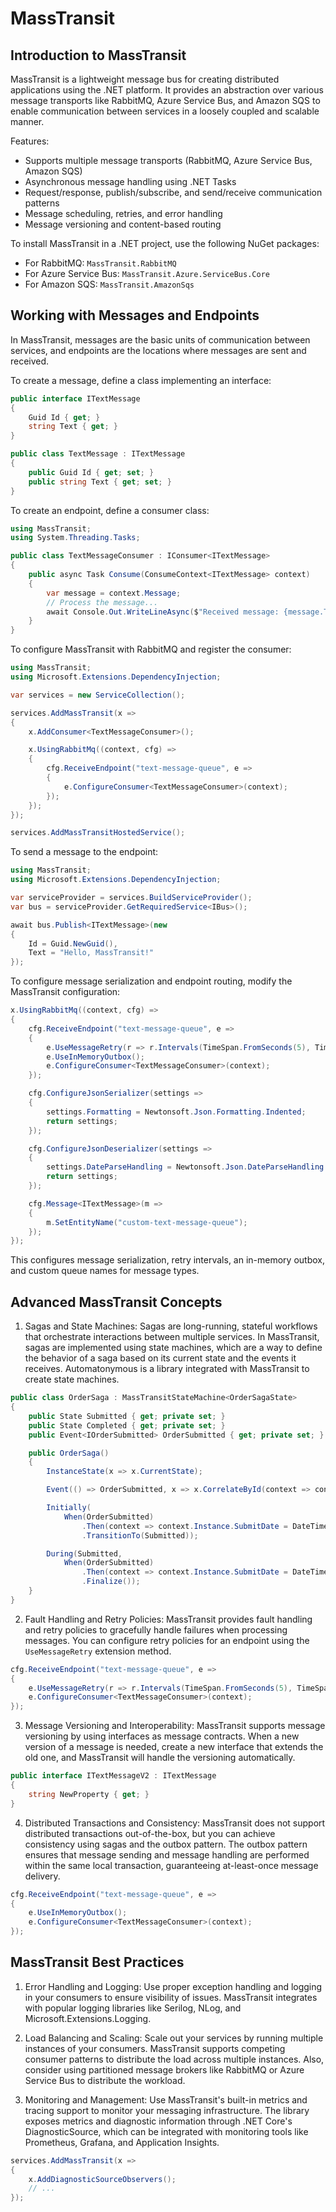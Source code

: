# MassTransit

## Introduction to MassTransit

MassTransit is a lightweight message bus for creating distributed applications using the .NET platform. It provides an abstraction over various message transports like RabbitMQ, Azure Service Bus, and Amazon SQS to enable communication between services in a loosely coupled and scalable manner.

Features:
- Supports multiple message transports (RabbitMQ, Azure Service Bus, Amazon SQS)
- Asynchronous message handling using .NET Tasks
- Request/response, publish/subscribe, and send/receive communication patterns
- Message scheduling, retries, and error handling
- Message versioning and content-based routing

To install MassTransit in a .NET project, use the following NuGet packages:
- For RabbitMQ: `MassTransit.RabbitMQ`
- For Azure Service Bus: `MassTransit.Azure.ServiceBus.Core`
- For Amazon SQS: `MassTransit.AmazonSqs`

## Working with Messages and Endpoints

In MassTransit, messages are the basic units of communication between services, and endpoints are the locations where messages are sent and received.

To create a message, define a class implementing an interface:

```csharp
public interface ITextMessage
{
    Guid Id { get; }
    string Text { get; }
}

public class TextMessage : ITextMessage
{
    public Guid Id { get; set; }
    public string Text { get; set; }
}
```

To create an endpoint, define a consumer class:

```csharp
using MassTransit;
using System.Threading.Tasks;

public class TextMessageConsumer : IConsumer<ITextMessage>
{
    public async Task Consume(ConsumeContext<ITextMessage> context)
    {
        var message = context.Message;
        // Process the message...
        await Console.Out.WriteLineAsync($"Received message: {message.Text}");
    }
}
```

To configure MassTransit with RabbitMQ and register the consumer:

```csharp
using MassTransit;
using Microsoft.Extensions.DependencyInjection;

var services = new ServiceCollection();

services.AddMassTransit(x =>
{
    x.AddConsumer<TextMessageConsumer>();

    x.UsingRabbitMq((context, cfg) =>
    {
        cfg.ReceiveEndpoint("text-message-queue", e =>
        {
            e.ConfigureConsumer<TextMessageConsumer>(context);
        });
    });
});

services.AddMassTransitHostedService();
```

To send a message to the endpoint:

```csharp
using MassTransit;
using Microsoft.Extensions.DependencyInjection;

var serviceProvider = services.BuildServiceProvider();
var bus = serviceProvider.GetRequiredService<IBus>();

await bus.Publish<ITextMessage>(new
{
    Id = Guid.NewGuid(),
    Text = "Hello, MassTransit!"
});
```

To configure message serialization and endpoint routing, modify the MassTransit configuration:

```csharp
x.UsingRabbitMq((context, cfg) =>
{
    cfg.ReceiveEndpoint("text-message-queue", e =>
    {
        e.UseMessageRetry(r => r.Intervals(TimeSpan.FromSeconds(5), TimeSpan.FromSeconds(10), TimeSpan.FromSeconds(15)));
        e.UseInMemoryOutbox();
        e.ConfigureConsumer<TextMessageConsumer>(context);
    });

    cfg.ConfigureJsonSerializer(settings =>
    {
        settings.Formatting = Newtonsoft.Json.Formatting.Indented;
        return settings;
    });

    cfg.ConfigureJsonDeserializer(settings =>
    {
        settings.DateParseHandling = Newtonsoft.Json.DateParseHandling.None;
        return settings;
    });

    cfg.Message<ITextMessage>(m =>
    {
        m.SetEntityName("custom-text-message-queue");
    });
});
```

This configures message serialization, retry intervals, an in-memory outbox, and custom queue names for message types.

## Advanced MassTransit Concepts

1. Sagas and State Machines:
Sagas are long-running, stateful workflows that orchestrate interactions between multiple services. In MassTransit, sagas are implemented using state machines, which are a way to define the behavior of a saga based on its current state and the events it receives. Automatonymous is a library integrated with MassTransit to create state machines.

```csharp
public class OrderSaga : MassTransitStateMachine<OrderSagaState>
{
    public State Submitted { get; private set; }
    public State Completed { get; private set; }
    public Event<IOrderSubmitted> OrderSubmitted { get; private set; }

    public OrderSaga()
    {
        InstanceState(x => x.CurrentState);

        Event(() => OrderSubmitted, x => x.CorrelateById(context => context.Message.OrderId));

        Initially(
            When(OrderSubmitted)
                .Then(context => context.Instance.SubmitDate = DateTime.UtcNow)
                .TransitionTo(Submitted));

        During(Submitted,
            When(OrderSubmitted)
                .Then(context => context.Instance.SubmitDate = DateTime.UtcNow)
                .Finalize());
    }
}
```

2. Fault Handling and Retry Policies:
MassTransit provides fault handling and retry policies to gracefully handle failures when processing messages. You can configure retry policies for an endpoint using the `UseMessageRetry` extension method.

```csharp
cfg.ReceiveEndpoint("text-message-queue", e =>
{
    e.UseMessageRetry(r => r.Intervals(TimeSpan.FromSeconds(5), TimeSpan.FromSeconds(10), TimeSpan.FromSeconds(15)));
    e.ConfigureConsumer<TextMessageConsumer>(context);
});
```
3. Message Versioning and Interoperability:
MassTransit supports message versioning by using interfaces as message contracts. When a new version of a message is needed, create a new interface that extends the old one, and MassTransit will handle the versioning automatically.

```csharp
public interface ITextMessageV2 : ITextMessage
{
    string NewProperty { get; }
}
```

4. Distributed Transactions and Consistency:
MassTransit does not support distributed transactions out-of-the-box, but you can achieve consistency using sagas and the outbox pattern. The outbox pattern ensures that message sending and message handling are performed within the same local transaction, guaranteeing at-least-once message delivery.

```csharp
cfg.ReceiveEndpoint("text-message-queue", e =>
{
    e.UseInMemoryOutbox();
    e.ConfigureConsumer<TextMessageConsumer>(context);
});
```

## MassTransit Best Practices

1. Error Handling and Logging:
Use proper exception handling and logging in your consumers to ensure visibility of issues. MassTransit integrates with popular logging libraries like Serilog, NLog, and Microsoft.Extensions.Logging.

2. Load Balancing and Scaling:
Scale out your services by running multiple instances of your consumers. MassTransit supports competing consumer patterns to distribute the load across multiple instances. Also, consider using partitioned message brokers like RabbitMQ or Azure Service Bus to distribute the workload.

3. Monitoring and Management:
Use MassTransit's built-in metrics and tracing support to monitor your messaging infrastructure. The library exposes metrics and diagnostic information through .NET Core's DiagnosticSource, which can be integrated with monitoring tools like Prometheus, Grafana, and Application Insights.

```csharp
services.AddMassTransit(x =>
{
    x.AddDiagnosticSourceObservers();
    // ...
});
```